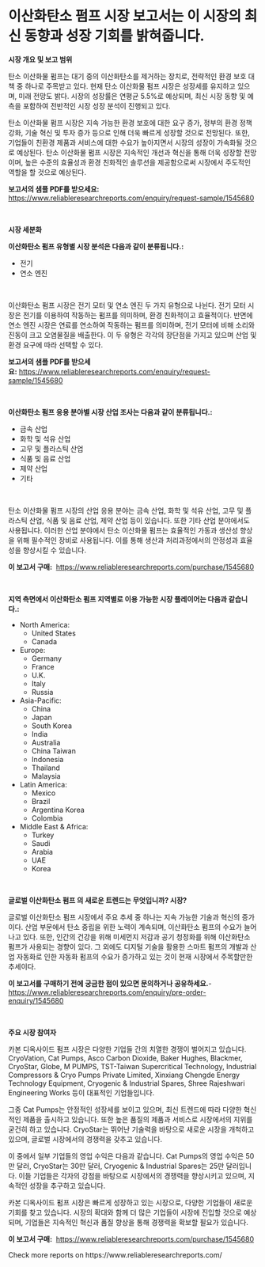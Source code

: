 <p><h1>이산화탄소 펌프 시장 보고서는 이 시장의 최신 동향과 성장 기회를 밝혀줍니다.</h1></p><p><strong>시장 개요 및 보고 범위</strong></p>
<p><p>탄소 이산화물 펌프는 대기 중의 이산화탄소를 제거하는 장치로, 전략적인 환경 보호 대책 중 하나로 주목받고 있다. 현재 탄소 이산화물 펌프 시장은 성장세를 유지하고 있으며, 미래 전망도 밝다. 시장의 성장률은 연평균 5.5%로 예상되며, 최신 시장 동향 및 예측을 포함하여 전반적인 시장 성장 분석이 진행되고 있다.</p><p>탄소 이산화물 펌프 시장은 지속 가능한 환경 보호에 대한 요구 증가, 정부의 환경 정책 강화, 기술 혁신 및 투자 증가 등으로 인해 더욱 빠르게 성장할 것으로 전망된다. 또한, 기업들이 친환경 제품과 서비스에 대한 수요가 높아지면서 시장의 성장이 가속화될 것으로 예상된다. 탄소 이산화물 펌프 시장은 지속적인 개선과 혁신을 통해 더욱 성장할 전망이며, 높은 수준의 효율성과 환경 친화적인 솔루션을 제공함으로써 시장에서 주도적인 역할을 할 것으로 예상된다.</p></p>
<p><strong>보고서의 샘플 PDF를 받으세요:</strong> <a href="https://www.reliableresearchreports.com/enquiry/request-sample/1545680">https://www.reliableresearchreports.com/enquiry/request-sample/1545680</a></p>
<p>&nbsp;</p>
<p><strong>시장 세분화</strong></p>
<p><strong>이산화탄소 펌프 유형별 시장 분석은 다음과 같이 분류됩니다.:</strong></p>
<p><ul><li>전기</li><li>연소 엔진</li></ul></p>
<p>&nbsp;</p>
<p><p>이산화탄소 펌프 시장은 전기 모터 및 연소 엔진 두 가지 유형으로 나뉜다. 전기 모터 시장은 전기를 이용하여 작동하는 펌프를 의미하며, 환경 친화적이고 효율적이다. 반면에 연소 엔진 시장은 연료를 연소하여 작동하는 펌프를 의미하며, 전기 모터에 비해 소리와 진동이 크고 오염물질을 배출한다. 이 두 유형은 각각의 장단점을 가지고 있으며 산업 및 환경 요구에 따라 선택할 수 있다.</p></p>
<p><strong>보고서의 샘플 PDF를 받으세요:</strong>&nbsp;<a href="https://www.reliableresearchreports.com/enquiry/request-sample/1545680">https://www.reliableresearchreports.com/enquiry/request-sample/1545680</a></p>
<p>&nbsp;</p>
<p><strong> 이산화탄소 펌프 응용 분야별 시장 산업 조사는 다음과 같이 분류됩니다.:</strong></p>
<p><ul><li>금속 산업</li><li>화학 및 석유 산업</li><li>고무 및 플라스틱 산업</li><li>식품 및 음료 산업</li><li>제약 산업</li><li>기타</li></ul></p>
<p>&nbsp;</p>
<p><p>탄소 이산화물 펌프 시장의 산업 응용 분야는 금속 산업, 화학 및 석유 산업, 고무 및 플라스틱 산업, 식품 및 음료 산업, 제약 산업 등이 있습니다. 또한 기타 산업 분야에서도 사용됩니다. 이러한 산업 분야에서 탄소 이산화물 펌프는 효율적인 가동과 생산성 향상을 위해 필수적인 장비로 사용됩니다. 이를 통해 생산과 처리과정에서의 안정성과 효율성을 향상시킬 수 있습니다.</p></p>
<p><strong>이 보고서 구매:</strong>&nbsp; <a href="https://www.reliableresearchreports.com/purchase/1545680">https://www.reliableresearchreports.com/purchase/1545680</a></p>
<p>&nbsp;</p>
<p><strong>지역 측면에서 이산화탄소 펌프 지역별로 이용 가능한 시장 플레이어는 다음과 같습니다.:</strong></p>
<p><ul>
    <li>
        North America:
        <ul>
            <li>United States</li>
            <li>Canada</li>
        </ul>
    </li>
    <li>
        Europe:
        <ul>
            <li>Germany</li>
            <li>France</li>
            <li>U.K.</li>
            <li>Italy</li>
            <li>Russia</li>
        </ul>
    </li>
    <li>
        Asia-Pacific:
        <ul>
            <li>China</li>
            <li>Japan</li>
            <li>South Korea</li>
            <li>India</li>
            <li>Australia</li>
            <li>China Taiwan</li>
            <li>Indonesia</li>
            <li>Thailand</li>
            <li>Malaysia</li>
        </ul>
    </li>
    <li>
        Latin America:
        <ul>
            <li>Mexico</li>
            <li>Brazil</li>
            <li>Argentina Korea</li>
            <li>Colombia</li>
        </ul>
    </li>
    <li>
        Middle East & Africa:
        <ul>
            <li>Turkey</li>
            <li>Saudi</li>
            <li>Arabia</li>
            <li>UAE</li>
            <li>Korea</li>
        </ul>
    </li>
    </ul></p>
<p>&nbsp;</p>
<p><strong>글로벌 이산화탄소 펌프 의 새로운 트렌드는 무엇입니까? 시장?</strong></p>
<p><p>글로벌 이산화탄소 펌프 시장에서 주요 추세 중 하나는 지속 가능한 기술과 혁신의 증가이다. 산업 부문에서 탄소 중립을 위한 노력이 계속되며, 이산화탄소 펌프의 수요가 늘어나고 있다. 또한, 인간의 건강을 위해 미세먼지 저감과 공기 청정화를 위해 이산화탄소 펌프가 사용되는 경향이 있다. 그 외에도 디지털 기술을 활용한 스마트 펌프의 개발과 산업 자동화로 인한 자동화 펌프의 수요가 증가하고 있는 것이 현재 시장에서 주목할만한 추세이다.</p></p>
<p><strong>이 보고서를 구매하기 전에 궁금한 점이 있으면 문의하거나 공유하세요.</strong>- <a href="https://www.reliableresearchreports.com/enquiry/pre-order-enquiry/1545680">https://www.reliableresearchreports.com/enquiry/pre-order-enquiry/1545680</a></p>
<p>&nbsp;</p>
<p><strong>주요 시장 참여자</strong></p>
<p><p>카본 디옥사이드 펌프 시장은 다양한 기업들 간의 치열한 경쟁이 벌어지고 있습니다. CryoVation, Cat Pumps, Asco Carbon Dioxide, Baker Hughes, Blackmer, CryoStar, Globe, M PUMPS, TST-Taiwan Supercritical Technology, Industrial Compressors & Cryo Pumps Private Limited, Xinxiang Chengde Energy Technology Equipment, Cryogenic & Industrial Spares, Shree Rajeshwari Engineering Works 등이 대표적인 기업들입니다.</p><p>그중 Cat Pumps는 안정적인 성장세를 보이고 있으며, 최신 트렌드에 따라 다양한 혁신적인 제품을 출시하고 있습니다. 또한 높은 품질의 제품과 서비스로 시장에서의 지위를 굳건히 하고 있습니다. CryoStar는 뛰어난 기술력을 바탕으로 새로운 시장을 개척하고 있으며, 글로벌 시장에서의 경쟁력을 갖추고 있습니다.</p><p>이 중에서 일부 기업들의 영업 수익은 다음과 같습니다. Cat Pumps의 영업 수익은 50만 달러, CryoStar는 30만 달러, Cryogenic & Industrial Spares는 25만 달러입니다. 이들 기업들은 각자의 강점을 바탕으로 시장에서의 경쟁력을 향상시키고 있으며, 지속적인 성장을 추구하고 있습니다.</p><p>카본 디옥사이드 펌프 시장은 빠르게 성장하고 있는 시장으로, 다양한 기업들이 새로운 기회를 찾고 있습니다. 시장의 확대와 함께 더 많은 기업들이 시장에 진입할 것으로 예상되며, 기업들은 지속적인 혁신과 품질 향상을 통해 경쟁력을 확보할 필요가 있습니다.</p></p>
<p><strong>이 보고서 구매:</strong>&nbsp;&nbsp;<a href="https://www.reliableresearchreports.com/purchase/1545680">https://www.reliableresearchreports.com/purchase/1545680</a></p>
<p>Check more reports on https://www.reliableresearchreports.com/</p>
